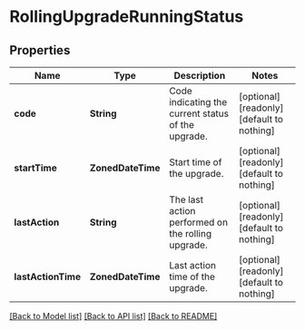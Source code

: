 # RollingUpgradeRunningStatus


## Properties
Name | Type | Description | Notes
------------ | ------------- | ------------- | -------------
**code** | **String** | Code indicating the current status of the upgrade. | [optional] [readonly] [default to nothing]
**startTime** | **ZonedDateTime** | Start time of the upgrade. | [optional] [readonly] [default to nothing]
**lastAction** | **String** | The last action performed on the rolling upgrade. | [optional] [readonly] [default to nothing]
**lastActionTime** | **ZonedDateTime** | Last action time of the upgrade. | [optional] [readonly] [default to nothing]


[[Back to Model list]](../README.md#models) [[Back to API list]](../README.md#api-endpoints) [[Back to README]](../README.md)



